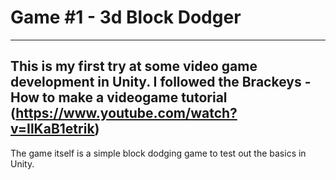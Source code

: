# Game #1 - 3d Block Dodger
--------------------------------------------------------------------
This is my first try at some video game development in Unity.
I followed the Brackeys - How to make a videogame tutorial (https://www.youtube.com/watch?v=IlKaB1etrik)
--------------------------------------------------------------------

The game itself is a simple block dodging game to test out the basics in Unity.

